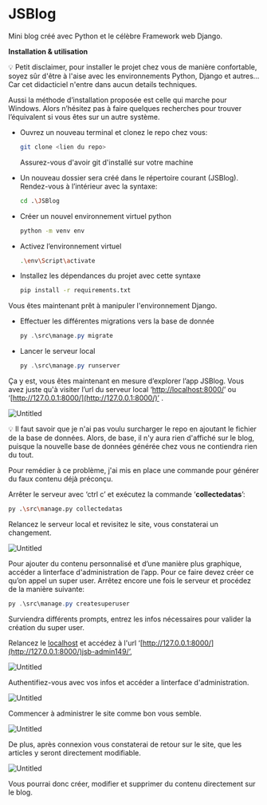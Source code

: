 # JSBlog

Mini blog créé avec Python et le célèbre Framework web Django.

**Installation & utilisation**

 

<aside>
💡 Petit disclaimer, 
pour installer le projet chez vous de manière confortable, soyez sûr d'être à l'aise avec les environnements Python, Django et autres… Car cet didacticiel n'entre dans aucun details techniques.

Aussi la méthode d’installation proposée est celle qui marche pour Windows. Alors n’hésitez pas à faire quelques recherches pour trouver l’équivalent si vous êtes sur un autre système.

</aside>

- Ouvrez un nouveau terminal et clonez le repo chez vous:
    
    ```bash
    git clone <lien du repo>
    ```
    
    Assurez-vous d'avoir git d'installé sur votre machine
    
- Un nouveau dossier sera créé dans le répertoire courant (JSBlog). Rendez-vous à l’intérieur avec la syntaxe:
    
    ```bash
    cd .\JSBlog
    ```
    
- Créer un nouvel environnement virtuel python
    
    ```bash
    python -m venv env
    ```
    
- Activez l’environnement virtuel
    
    ```bash
    .\env\Script\activate
    ```
    
- Installez les dépendances du projet avec cette syntaxe
    
    ```bash
    pip install -r requirements.txt
    ```
    

Vous êtes maintenant prêt à manipuler l'environnement Django.

- Effectuer les différentes migrations vers la base de donnée
    
    ```powershell
    py .\src\manage.py migrate
    ```
    
- Lancer le serveur local
    
    ```powershell
    py .\src\manage.py runserver
    ```
    

Ça y est, vous êtes maintenant en mesure d’explorer l’app JSBlog. Vous avez juste qu'à visiter l’url du serveur local ‘[http://localhost:8000/](http://localhost:8000/)’ ou ‘[http://127.0.0.1:8000/](http://127.0.0.1:8000/)’ .

![Untitled](https://www.notion.so/Prise-de-note-382e4596e6ba4c679e6bdf8319259f00#465ed4199f844bfdac11c2421313e061)

<aside>
💡 Il faut savoir que je n'ai pas voulu surcharger le repo en ajoutant le fichier de la base de données. Alors, de base, il n'y aura rien d'affiché sur le blog, puisque la nouvelle base de données générée chez vous ne contiendra rien du tout.

Pour remédier à ce problème, j'ai mis en place une commande pour générer du faux contenu déjà préconçu.

</aside>

Arrêter le serveur avec ‘ctrl c’ et exécutez la commande ‘**collectedatas**’:

```bash
py .\src\manage.py collectedatas
```

Relancez le serveur local et revisitez le site, vous constaterai un changement.  

![Untitled](https://s3-us-west-2.amazonaws.com/secure.notion-static.com/d408a0e3-5a04-4269-9a85-821ee4e5a702/Untitled.png)

Pour ajouter du contenu personnalisé et d’une manière plus graphique, accéder a linterface d'administration de l’app. Pour ce faire devez créer ce qu’on appel un super user. Arrêtez encore une fois le serveur et procédez de la manière suivante:

```powershell
py .\src\manage.py createsuperuser
```

Surviendra différents prompts, entrez les infos nécessaires pour valider la création du super user. 

Relancez le [localhost](http://localhost) et accédez à l'url ‘[http://127.0.0.1:8000/](http://127.0.0.1:8000/)jsb-admin149/’, 

![Untitled](https://s3-us-west-2.amazonaws.com/secure.notion-static.com/ecf9a86c-8ca7-41dd-84f9-e31a335e40f2/Untitled.png)

Authentifiez-vous avec vos infos et accéder a linterface d'administration.

![Untitled](https://s3-us-west-2.amazonaws.com/secure.notion-static.com/10d82fe4-0531-490c-9db9-ac43b4dc5843/Untitled.png)

Commencer à administrer le site comme bon vous semble.

![Untitled](https://s3-us-west-2.amazonaws.com/secure.notion-static.com/fe4c8b2e-d5de-4926-af4b-ef6d3bf4b98c/Untitled.png)

De plus, après connexion vous constaterai de retour sur le site, que les articles y seront directement modifiable.

![Untitled](https://s3-us-west-2.amazonaws.com/secure.notion-static.com/a6fcf138-30a6-4f56-89fc-a0b8519fd86a/Untitled.png)

Vous pourrai donc créer, modifier et supprimer du contenu directement sur le blog.
